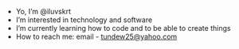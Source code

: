 - Yo, I’m @iluvskrt
- I’m interested in technology and software
- I’m currently learning how to code and to be able to create things
- How to reach me: email - tundew25@yahoo.com

<!---
iluvskrt/iluvskrt is a ✨ special ✨ repository because its `README.md` (this file) appears on your GitHub profile.
You can click the Preview link to take a look at your changes.
--->
